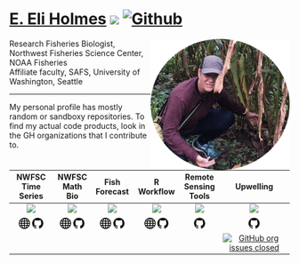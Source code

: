 # [E. Eli Holmes](https://eeholmes.github.io/) ![](https://visitor-badge.laobi.icu/badge?page_id=eeholmes.eeholmes) [![Github](https://img.shields.io/github/followers/eeholmes?label=Follow&style=social)](https://github.com/eeholmes)

<img align="right" src="India_2019.gif" width="250">  

Research Fisheries Biologist, Northwest Fisheries Science Center, NOAA Fisheries<br>
Affiliate faculty, SAFS, University of Washington, Seattle

***

My personal profile has mostly random or sandboxy repositories. To find my actual code products, look in the GH organizations that I contribute to.

| NWFSC<br>Time Series | NWFSC<br>Math Bio | Fish<br>Forecast | R Workflow | Remote<br>Sensing<br>Tools | Upwelling |
| :---: | :---: | :---: | :---: | :---: | :---: |
| [![](https://avatars.githubusercontent.com/u/26258338?s=60&v=4)](https://nwfsc-timeseries.github.io) | [![](https://avatars.githubusercontent.com/u/36172008?s=60&v=4)](https://nwfsc-math-bio.github.io) | [![](https://avatars.githubusercontent.com/u/42893428?s=60&v=4)](https://fish-forecast.github.io/) | [![](https://avatars.githubusercontent.com/u/42900757?s=60&v=4)](https://rverse-tutorials.github.io/) | [![](https://avatars.githubusercontent.com/u/50644468?s=60&v=4)](https://github.com/ocean-satellite-tools) | [![](https://avatars.githubusercontent.com/u/85971012?s=60&v=4)](https://github.com/UW-Upwelling-Project) |
| [<img width="20" src="globe.png">](https:/nwfsc-timeseries.github.io)  [<img width="20" src="GitHub-Mark-32px.png">](https://github.com/nwfsc-timeseries) | [<img width="20" src="globe.png">](https:/nwfsc-math-bio.github.io)  [<img width="20" src="GitHub-Mark-32px.png">](https://github.com/nwfsc-math-bio) | [<img width="20" src="globe.png">](https:/fish-forecast.github.io) [<img width="20" src="GitHub-Mark-32px.png">](https://github.com/fish-forecast) | [<img width="20" src="globe.png">](https:/rverse-tutorials.github.io) [<img width="20" src="GitHub-Mark-32px.png">](https://github.com/RVerse-Tutorials) | [<img width="20" src="GitHub-Mark-32px.png">](https://github.com/ocean-satellite-tools) | [<img width="20" src="GitHub-Mark-32px.png">](https://github.com/UW-Upwelling-Project) |
|  |  |  |  |  | [![GitHub org issues closed](https://img.shields.io/github/issues-search?label=open%20issues&query=org%3AUW-Upwelling-Project%20is%3Aopen)](https://github.com/UW-Upwelling-Project/project/1) |
  
